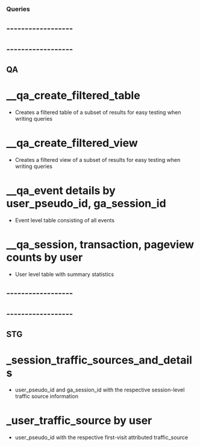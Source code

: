 ### Queries

## ------------------
## ------------------
## QA

# __qa_create_filtered_table
- Creates a filtered table of a subset of results for easy testing when writing queries

# __qa_create_filtered_view
- Creates a filtered view of a subset of results for easy testing when writing queries

# __qa_event details by user_pseudo_id, ga_session_id
- Event level table consisting of all events 

# __qa_session, transaction, pageview counts by user
- User level table with summary statistics

## ------------------
## ------------------
## STG

# _session_traffic_sources_and_details
- user_pseudo_id and ga_session_id with the respective session-level traffic source information

# _user_traffic_source by user
- user_pseudo_id with the respective first-visit attributed traffic_source